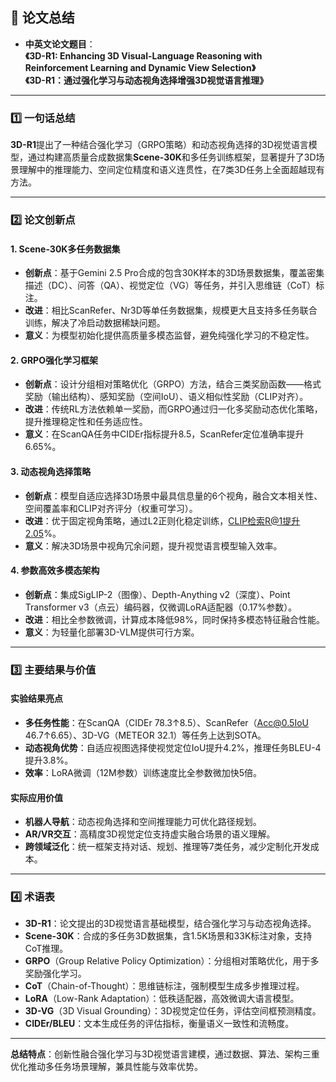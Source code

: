 ## 📄 论文总结  

* **中英文论文题目**：  
  **《3D-R1: Enhancing 3D Visual-Language Reasoning with Reinforcement Learning and Dynamic View Selection》**  
  **《3D-R1：通过强化学习与动态视角选择增强3D视觉语言推理》**  

---

### 1️⃣ 一句话总结  

**3D-R1**提出了一种结合强化学习（GRPO策略）和动态视角选择的3D视觉语言模型，通过构建高质量合成数据集**Scene-30K**和多任务训练框架，显著提升了3D场景理解中的推理能力、空间定位精度和语义连贯性，在7类3D任务上全面超越现有方法。  

---

### 2️⃣ 论文创新点  

#### **1. Scene-30K多任务数据集**  
- **创新点**：基于Gemini 2.5 Pro合成的包含30K样本的3D场景数据集，覆盖密集描述（DC）、问答（QA）、视觉定位（VG）等任务，并引入思维链（CoT）标注。  
- **改进**：相比ScanRefer、Nr3D等单任务数据集，规模更大且支持多任务联合训练，解决了冷启动数据稀缺问题。  
- **意义**：为模型初始化提供高质量多模态监督，避免纯强化学习的不稳定性。  

#### **2. GRPO强化学习框架**  
- **创新点**：设计分组相对策略优化（GRPO）方法，结合三类奖励函数——格式奖励（输出结构）、感知奖励（空间IoU）、语义相似性奖励（CLIP对齐）。  
- **改进**：传统RL方法依赖单一奖励，而GRPO通过归一化多奖励动态优化策略，提升推理稳定性和任务适应性。  
- **意义**：在ScanQA任务中CIDEr指标提升8.5，ScanRefer定位准确率提升6.65%。  

#### **3. 动态视角选择策略**  
- **创新点**：模型自适应选择3D场景中最具信息量的6个视角，融合文本相关性、空间覆盖率和CLIP对齐评分（权重可学习）。  
- **改进**：优于固定视角策略，通过L2正则化稳定训练，CLIP检索R@1提升2.05%。  
- **意义**：解决3D场景中视角冗余问题，提升视觉语言模型输入效率。  

#### **4. 参数高效多模态架构**  
- **创新点**：集成SigLIP-2（图像）、Depth-Anything v2（深度）、Point Transformer v3（点云）编码器，仅微调LoRA适配器（0.17%参数）。  
- **改进**：相比全参数微调，计算成本降低98%，同时保持多模态特征融合性能。  
- **意义**：为轻量化部署3D-VLM提供可行方案。  

---

### 3️⃣ 主要结果与价值  

#### **实验结果亮点**  
- **多任务性能**：在ScanQA（CIDEr 78.3↑8.5）、ScanRefer（Acc@0.5IoU 46.7↑6.65）、3D-VG（METEOR 32.1）等任务上达到SOTA。  
- **动态视角优势**：自适应视图选择使视觉定位IoU提升4.2%，推理任务BLEU-4提升3.8%。  
- **效率**：LoRA微调（12M参数）训练速度比全参数微加快5倍。  

#### **实际应用价值**  
- **机器人导航**：动态视角选择和空间推理能力可优化路径规划。  
- **AR/VR交互**：高精度3D视觉定位支持虚实融合场景的语义理解。  
- **跨领域泛化**：统一框架支持对话、规划、推理等7类任务，减少定制化开发成本。  

---

### 4️⃣ 术语表  

* **3D-R1**：论文提出的3D视觉语言基础模型，结合强化学习与动态视角选择。  
* **Scene-30K**：合成的多任务3D数据集，含1.5K场景和33K标注对象，支持CoT推理。  
* **GRPO**（Group Relative Policy Optimization）：分组相对策略优化，用于多奖励强化学习。  
* **CoT**（Chain-of-Thought）：思维链标注，强制模型生成多步推理过程。  
* **LoRA**（Low-Rank Adaptation）：低秩适配器，高效微调大语言模型。  
* **3D-VG**（3D Visual Grounding）：3D视觉定位任务，评估空间框预测精度。  
* **CIDEr/BLEU**：文本生成任务的评估指标，衡量语义一致性和流畅度。  

--- 

**总结特点**：创新性融合强化学习与3D视觉语言建模，通过数据、算法、架构三重优化推动多任务场景理解，兼具性能与效率优势。